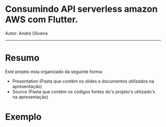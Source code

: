 # Consumindo API serverless amazon AWS com Flutter.

Autor: André Oliveira


---

# Resumo

Este projeto esta organizado da seguinte forma:

- Presentation (Pasta que contém os slides e documentos utilizados na apresentação)
- Source (Pasta que contém os códigos fontes do's projeto's utilizado's na apresentação)


# Exemplo
